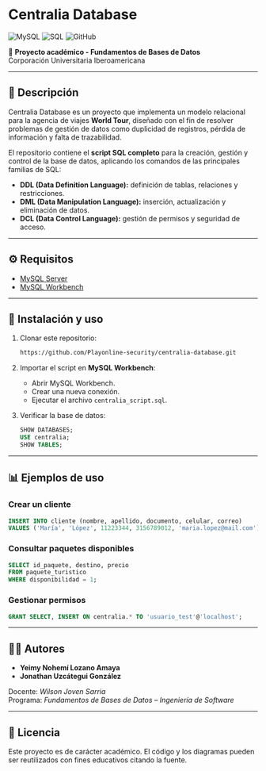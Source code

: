 # Centralia Database  
![MySQL](https://img.shields.io/badge/MySQL-4300C2?style=flat&logo=mysql&logoColor=white) ![SQL](https://img.shields.io/badge/SQL-00758F?style=flat&logo=sql&logoColor=white) ![GitHub](https://img.shields.io/badge/GitHub-181717?style=flat&logo=github&logoColor=white)

📌 **Proyecto académico - Fundamentos de Bases de Datos**  
Corporación Universitaria Iberoamericana

---

## 📖 Descripción  

Centralia Database es un proyecto que implementa un modelo relacional para la agencia de viajes **World Tour**, diseñado con el fin de resolver problemas de gestión de datos como duplicidad de registros, pérdida de información y falta de trazabilidad.  

El repositorio contiene el **script SQL completo** para la creación, gestión y control de la base de datos, aplicando los comandos de las principales familias de SQL:  

- **DDL (Data Definition Language):** definición de tablas, relaciones y restricciones.  
- **DML (Data Manipulation Language):** inserción, actualización y eliminación de datos.  
- **DCL (Data Control Language):** gestión de permisos y seguridad de acceso.  

---

## ⚙️ Requisitos  

- [MySQL Server](https://dev.mysql.com/downloads/mysql/)  
- [MySQL Workbench](https://dev.mysql.com/downloads/workbench/)

---

## 🚀 Instalación y uso  

1. Clonar este repositorio:  
   ```bash
   https://github.com/Playonline-security/centralia-database.git
   ```  

2. Importar el script en **MySQL Workbench**:  
   - Abrir MySQL Workbench.  
   - Crear una nueva conexión.  
   - Ejecutar el archivo `centralia_script.sql`.

3. Verificar la base de datos:  
   ```sql
   SHOW DATABASES;
   USE centralia;
   SHOW TABLES;
   ```  

---

## 📊 Ejemplos de uso  

### Crear un cliente  
```sql
INSERT INTO cliente (nombre, apellido, documento, celular, correo) 
VALUES ('María', 'López', 11223344, 3156789012, 'maria.lopez@mail.com');
```  

### Consultar paquetes disponibles  
```sql
SELECT id_paquete, destino, precio 
FROM paquete_turistico 
WHERE disponibilidad = 1;
```  

### Gestionar permisos  
```sql
GRANT SELECT, INSERT ON centralia.* TO 'usuario_test'@'localhost';
```  

---

## 👨‍💻 Autores  

- **Yeimy Nohemí Lozano Amaya**  
- **Jonathan Uzcátegui González**  

Docente: *Wilson Joven Sarria*  
Programa: *Fundamentos de Bases de Datos – Ingeniería de Software*  

---

## 📜 Licencia  

Este proyecto es de carácter académico. El código y los diagramas pueden ser reutilizados con fines educativos citando la fuente.  
